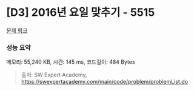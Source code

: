 # [D3] 2016년 요일 맞추기 - 5515 

[문제 링크](https://swexpertacademy.com/main/code/problem/problemDetail.do?contestProbId=AWWOwecaFrIDFAV4) 

### 성능 요약

메모리: 55,240 KB, 시간: 145 ms, 코드길이: 484 Bytes



> 출처: SW Expert Academy, https://swexpertacademy.com/main/code/problem/problemList.do